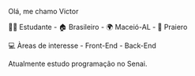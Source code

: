 Olá, me chamo Victor

👨‍💻 Estudante - 🏠 Brasileiro - 🌍 Maceió-AL - 🌊 Praiero

💻 Àreas de interesse - Front-End - Back-End

 Atualmente estudo programação no Senai. 
